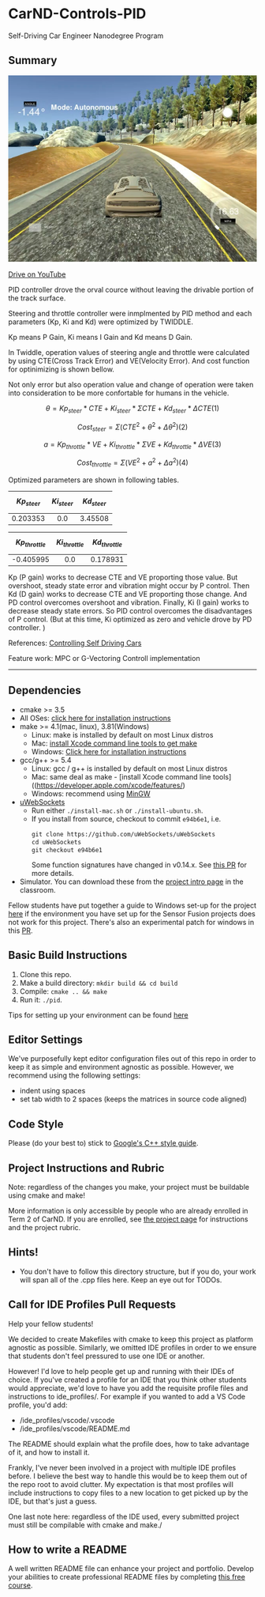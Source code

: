 # CarND-Controls-PID
Self-Driving Car Engineer Nanodegree Program

## Summary
![text](/img/img.png)

[Drive on YouTube](https://youtu.be/RrcD5Yjgs3s)

PID controller drove the orval cource without leaving the drivable portion of the track surface.

Steering and throttle controller were inmplmented by PID method and each parameters (Kp, Ki and Kd) were optimized by TWIDDLE.

Kp means P Gain, Ki means I Gain and Kd means D Gain.

In Twiddle, operation values of steering angle and throttle were calculated by using CTE(Cross Track Error) and VE(Velocity Error). And cost function for optinimizing is shown bellow. 

Not only error but also operation value and change of operation were taken into consideration to be more confortable for humans in the vehicle.

$$ θ = Kp_{steer}*CTE + Ki_{steer}*ΣCTE + Kd_{steer}*ΔCTE 　(1)$$

$$ Cost_{steer} = Σ(CTE^2+θ^2+Δθ^2) 　(2)$$

$$ a = Kp_{throttle}*VE + Ki_{throttle}*ΣVE + Kd_{throttle}*ΔVE 　(3)$$

$$ Cost_{throttle} = Σ(VE^2+a^2+Δa^2) 　(4)$$

Optimized parameters are shown in following tables.

|$$ Kp_{steer}$$| $$ Ki_{steer} $$| $$ Kd_{steer} $$|
|:---:|:---:|:---:|
|0.203353|0.0|3.45508|

|$$ Kp_{throttle}$$| $$ Ki_{throttle} $$| $$ Kd_{throttle} $$|
|:---:|:---:|:---:|
|-0.405995|0.0|0.178931|

Kp (P gain) works to decrease CTE and VE proporting those value. But overshoot, steady state error and vibration might occur by P control.
Then Kd (D gain) works to decrease CTE and VE proporting those change. And PD control overcomes overshoot and vibration.
Finally, Ki (I gain) works to decrease steady state errors. So PID control overcomes the disadvantages of P control. (But at this time, Ki optimized as zero and vehicle drove by PD controller. )

References: [Controlling Self Driving Cars](https://www.youtube.com/watch?v=4Y7zG48uHRo&t=80s)

Feature work: MPC or G-Vectoring Controll implementation

---

## Dependencies

* cmake >= 3.5
 * All OSes: [click here for installation instructions](https://cmake.org/install/)
* make >= 4.1(mac, linux), 3.81(Windows)
  * Linux: make is installed by default on most Linux distros
  * Mac: [install Xcode command line tools to get make](https://developer.apple.com/xcode/features/)
  * Windows: [Click here for installation instructions](http://gnuwin32.sourceforge.net/packages/make.htm)
* gcc/g++ >= 5.4
  * Linux: gcc / g++ is installed by default on most Linux distros
  * Mac: same deal as make - [install Xcode command line tools]((https://developer.apple.com/xcode/features/)
  * Windows: recommend using [MinGW](http://www.mingw.org/)
* [uWebSockets](https://github.com/uWebSockets/uWebSockets)
  * Run either `./install-mac.sh` or `./install-ubuntu.sh`.
  * If you install from source, checkout to commit `e94b6e1`, i.e.
    ```
    git clone https://github.com/uWebSockets/uWebSockets 
    cd uWebSockets
    git checkout e94b6e1
    ```
    Some function signatures have changed in v0.14.x. See [this PR](https://github.com/udacity/CarND-MPC-Project/pull/3) for more details.
* Simulator. You can download these from the [project intro page](https://github.com/udacity/self-driving-car-sim/releases) in the classroom.

Fellow students have put together a guide to Windows set-up for the project [here](https://s3-us-west-1.amazonaws.com/udacity-selfdrivingcar/files/Kidnapped_Vehicle_Windows_Setup.pdf) if the environment you have set up for the Sensor Fusion projects does not work for this project. There's also an experimental patch for windows in this [PR](https://github.com/udacity/CarND-PID-Control-Project/pull/3).

## Basic Build Instructions

1. Clone this repo.
2. Make a build directory: `mkdir build && cd build`
3. Compile: `cmake .. && make`
4. Run it: `./pid`. 

Tips for setting up your environment can be found [here](https://classroom.udacity.com/nanodegrees/nd013/parts/40f38239-66b6-46ec-ae68-03afd8a601c8/modules/0949fca6-b379-42af-a919-ee50aa304e6a/lessons/f758c44c-5e40-4e01-93b5-1a82aa4e044f/concepts/23d376c7-0195-4276-bdf0-e02f1f3c665d)

## Editor Settings

We've purposefully kept editor configuration files out of this repo in order to
keep it as simple and environment agnostic as possible. However, we recommend
using the following settings:

* indent using spaces
* set tab width to 2 spaces (keeps the matrices in source code aligned)

## Code Style

Please (do your best to) stick to [Google's C++ style guide](https://google.github.io/styleguide/cppguide.html).

## Project Instructions and Rubric

Note: regardless of the changes you make, your project must be buildable using
cmake and make!

More information is only accessible by people who are already enrolled in Term 2
of CarND. If you are enrolled, see [the project page](https://classroom.udacity.com/nanodegrees/nd013/parts/40f38239-66b6-46ec-ae68-03afd8a601c8/modules/f1820894-8322-4bb3-81aa-b26b3c6dcbaf/lessons/e8235395-22dd-4b87-88e0-d108c5e5bbf4/concepts/6a4d8d42-6a04-4aa6-b284-1697c0fd6562)
for instructions and the project rubric.

## Hints!

* You don't have to follow this directory structure, but if you do, your work
  will span all of the .cpp files here. Keep an eye out for TODOs.

## Call for IDE Profiles Pull Requests

Help your fellow students!

We decided to create Makefiles with cmake to keep this project as platform
agnostic as possible. Similarly, we omitted IDE profiles in order to we ensure
that students don't feel pressured to use one IDE or another.

However! I'd love to help people get up and running with their IDEs of choice.
If you've created a profile for an IDE that you think other students would
appreciate, we'd love to have you add the requisite profile files and
instructions to ide_profiles/. For example if you wanted to add a VS Code
profile, you'd add:

* /ide_profiles/vscode/.vscode
* /ide_profiles/vscode/README.md

The README should explain what the profile does, how to take advantage of it,
and how to install it.

Frankly, I've never been involved in a project with multiple IDE profiles
before. I believe the best way to handle this would be to keep them out of the
repo root to avoid clutter. My expectation is that most profiles will include
instructions to copy files to a new location to get picked up by the IDE, but
that's just a guess.

One last note here: regardless of the IDE used, every submitted project must
still be compilable with cmake and make./

## How to write a README
A well written README file can enhance your project and portfolio.  Develop your abilities to create professional README files by completing [this free course](https://www.udacity.com/course/writing-readmes--ud777).

